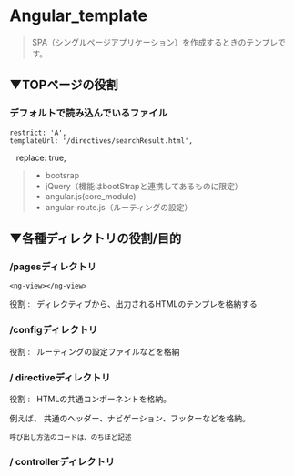 # Angular_template

>SPA（シングルページアプリケーション）を作成するときのテンプレです。

## ▼TOPページの役割

### デフォルトで読み込んでいるファイル

    restrict: 'A',
    templateUrl: '/directives/searchResult.html', 
    replace: true,
    <script src="//code.angularjs.org/1.5.0/angular.min.js"></script>

> * bootsrap  
> * jQuery（機能はbootStrapと連携してあるものに限定）  
> * angular.js(core_module)  
> * angular-route.js（ルーティングの設定）  


## ▼各種ディレクトリの役割/目的 

### /pagesディレクトリ

`<ng-view></ng-view>`

役割 :  
ディレクティブから、出力されるHTMLのテンプレを格納する

### /configディレクトリ
役割 :  
ルーティングの設定ファイルなどを格納


### / directiveディレクトリ
役割 :  
HTMLの共通コンポーネントを格納。

例えば、
共通のヘッダー、ナビゲーション、フッターなどを格納。

`呼び出し方法のコードは、のちほど記述`


### / controllerディレクトリ
 
